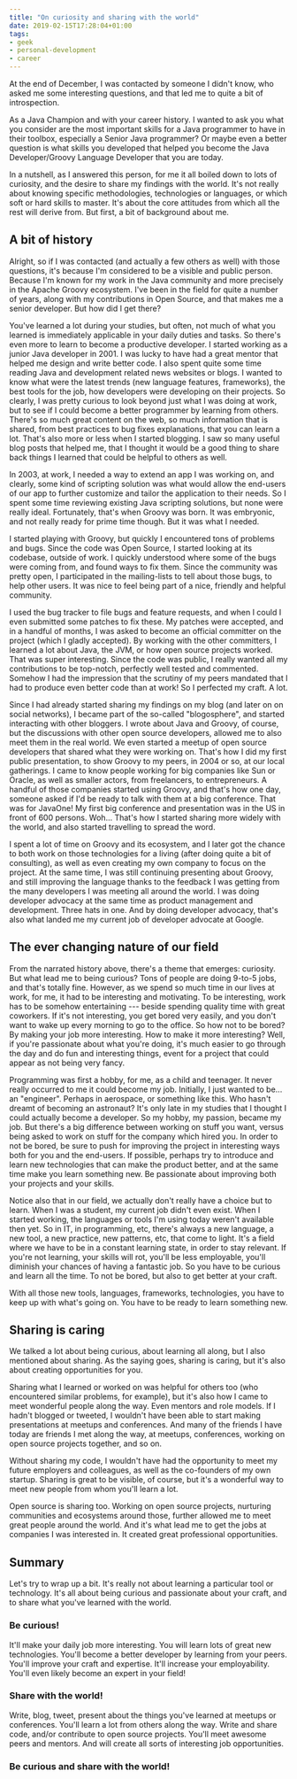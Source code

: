 ```yaml
---
title: "On curiosity and sharing with the world"
date: 2019-02-15T17:28:04+01:00
tags:
- geek
- personal-development
- career
---
```


At the end of December, I was contacted by someone I didn't know, who asked me some interesting questions, and that led me to quite a bit of introspection.

As a Java Champion and with your career history. I wanted to ask you what you consider are the most important skills for a Java programmer to have in their toolbox, especially a Senior Java programmer? Or maybe even a better question is what skills you developed that helped you become the Java Developer/Groovy Language Developer that you are today.

In a nutshell, as I answered this person, for me it all boiled down to lots of curiosity, and the desire to share my findings with the world. It's not really about knowing specific methodologies, technologies or languages, or which soft or hard skills to master. It's about the core attitudes from which all the rest will derive from. But first, a bit of background about me.

## A bit of history

Alright, so if I was contacted (and actually a few others as well) with those questions, it's because I'm considered to be a visible and public person. Because I'm known for my work in the Java community and more precisely in the Apache Groovy ecosystem. I've been in the field for quite a number of years, along with my contributions in Open Source, and that makes me a senior developer. But how did I get there?

You've learned a lot during your studies, but often, not much of what you learned is immediately applicable in your daily duties and tasks. So there's even more to learn to become a productive developer. I started working as a junior Java developer in 2001. I was lucky to have had a great mentor that helped me design and write better code. I also spent quite some time reading Java and development related news websites or blogs. I wanted to know what were the latest trends (new language features, frameworks), the best tools for the job, how developers were developing on their projects. So clearly, I was pretty curious to look beyond just what I was doing at work, but to see if I could become a better programmer by learning from others. There's so much great content on the web, so much information that is shared, from best practices to bug fixes explanations, that you can learn a lot. That's also more or less when I started blogging. I saw so many useful blog posts that helped me, that I thought it would be a good thing to share back things I learned that could be helpful to others as well.

In 2003, at work, I needed a way to extend an app I was working on, and clearly, some kind of scripting solution was what would allow the end-users of our app to further customize and tailor the application to their needs. So I spent some time reviewing existing Java scripting solutions, but none were really ideal. Fortunately, that's when Groovy was born. It was embryonic, and not really ready for prime time though. But it was what I needed.

I started playing with Groovy, but quickly I encountered tons of problems and bugs. Since the code was Open Source, I started looking at its codebase, outside of work. I quickly understood where some of the bugs were coming from, and found ways to fix them. Since the community was pretty open, I participated in the mailing-lists to tell about those bugs, to help other users. It was nice to feel being part of a nice, friendly and helpful community.

I used the bug tracker to file bugs and feature requests, and when I could I even submitted some patches to fix these. My patches were accepted, and in a handful of months, I was asked to become an official committer on the project (which I gladly accepted). By working with the other committers, I learned a lot about Java, the JVM, or how open source projects worked. That was super interesting. Since the code was public, I really wanted all my contributions to be top-notch, perfectly well tested and commented. Somehow I had the impression that the scrutiny of my peers mandated that I had to produce even better code than at work! So I perfected my craft. A lot.

Since I had already started sharing my findings on my blog (and later on on social networks), I became part of the so-called "blogosphere", and started interacting with other bloggers. I wrote about Java and Groovy, of course, but the discussions with other open source developers, allowed me to also meet them in the real world. We even started a meetup of open source developers that shared what they were working on. That's how I did my first public presentation, to show Groovy to my peers, in 2004 or so, at our local gatherings. I came to know people working for big companies like Sun or Oracle, as well as smaller actors, from freelancers, to entrepreneurs. A handful of those companies started using Groovy, and that's how one day, someone asked if I'd be ready to talk with them at a big conference. That was for JavaOne! My first big conference and presentation was in the US in front of 600 persons. Woh... That's how I started sharing more widely with the world, and also started travelling to spread the word.

I spent a lot of time on Groovy and its ecosystem, and I later got the chance to both work on those technologies for a living (after doing quite a bit of consulting), as well as even creating my own company to focus on the project. At the same time, I was still continuing presenting about Groovy, and still improving the language thanks to the feedback I was getting from the many developers I was meeting all around the world. I was doing developer advocacy at the same time as product management and development. Three hats in one. And by doing developer advocacy, that's also what landed me my current job of developer advocate at Google.

## The ever changing nature of our field

From the narrated history above, there's a theme that emerges: curiosity. But what lead me to being curious? Tons of people are doing 9-to-5 jobs, and that's totally fine. However, as we spend so much time in our lives at work, for me, it had to be interesting and motivating. To be interesting, work has to be somehow entertaining --- beside spending quality time with great coworkers. If it's not interesting, you get bored very easily, and you don't want to wake up every morning to go to the office. So how not to be bored? By making your job more interesting. How to make it more interesting? Well, if you're passionate about what you're doing, it's much easier to go through the day and do fun and interesting things, event for a project that could appear as not being very fancy.

Programming was first a hobby, for me, as a child and teenager. It never really occurred to me it could become my job. Initially, I just wanted to be... an "engineer". Perhaps in aerospace, or something like this. Who hasn't dreamt of becoming an astronaut? It's only late in my studies that I thought I could actually become a developer. So my hobby, my passion, became my job. But there's a big difference between working on stuff you want, versus being asked to work on stuff for the company which hired you. In order to not be bored, be sure to push for improving the project in interesting ways both for you and the end-users. If possible, perhaps try to introduce and learn new technologies that can make the product better, and at the same time make you learn something new. Be passionate about improving both your projects and your skills.

Notice also that in our field, we actually don't really have a choice but to learn. When I was a student, my current job didn't even exist. When I started working, the languages or tools I'm using today weren't available then yet. So in IT, in programming, etc, there's always a new language, a new tool, a new practice, new patterns, etc, that come to light. It's a field where we have to be in a constant learning state, in order to stay relevant. If you're not learning, your skills will rot, you'll be less employable, you'll diminish your chances of having a fantastic job. So you have to be curious and learn all the time. To not be bored, but also to get better at your craft.

With all those new tools, languages, frameworks, technologies, you have to keep up with what's going on. You have to be ready to learn something new.

## Sharing is caring

We talked a lot about being curious, about learning all along, but I also mentioned about sharing. As the saying goes, sharing is caring, but it's also about creating opportunities for you.

Sharing what I learned or worked on was helpful for others too (who encountered similar problems, for example), but it's also how I came to meet wonderful people along the way. Even mentors and role models. If I hadn't blogged or tweeted, I wouldn't have been able to start making presentations at meetups and conferences. And many of the friends I have today are friends I met along the way, at meetups, conferences, working on open source projects together, and so on.

Without sharing my code, I wouldn't have had the opportunity to meet my future employers and colleagues, as well as the co-founders of my own startup. Sharing is great to be visible, of course, but it's a wonderful way to meet new people from whom you'll learn a lot.

Open source is sharing too. Working on open source projects, nurturing communities and ecosystems around those, further allowed me to meet great people around the world. And it's what lead me to get the jobs at companies I was interested in. It created great professional opportunities.

## Summary

Let's try to wrap up a bit. It's really not about learning a particular tool or technology. It's all about being curious and passionate about your craft, and to share what you've learned with the world.

### Be curious!

It'll make your daily job more interesting. You will learn lots of great new technologies. You'll become a better developer by learning from your peers. You'll improve your craft and expertise. It'll increase your employability. You'll even likely become an expert in your field!

### Share with the world!

Write, blog, tweet, present about the things you've learned at meetups or conferences. You'll learn a lot from others along the way. Write and share code, and/or contribute to open source projects. You'll meet awesome peers and mentors. And will create all sorts of interesting job opportunities.

### Be curious and share with the world!
